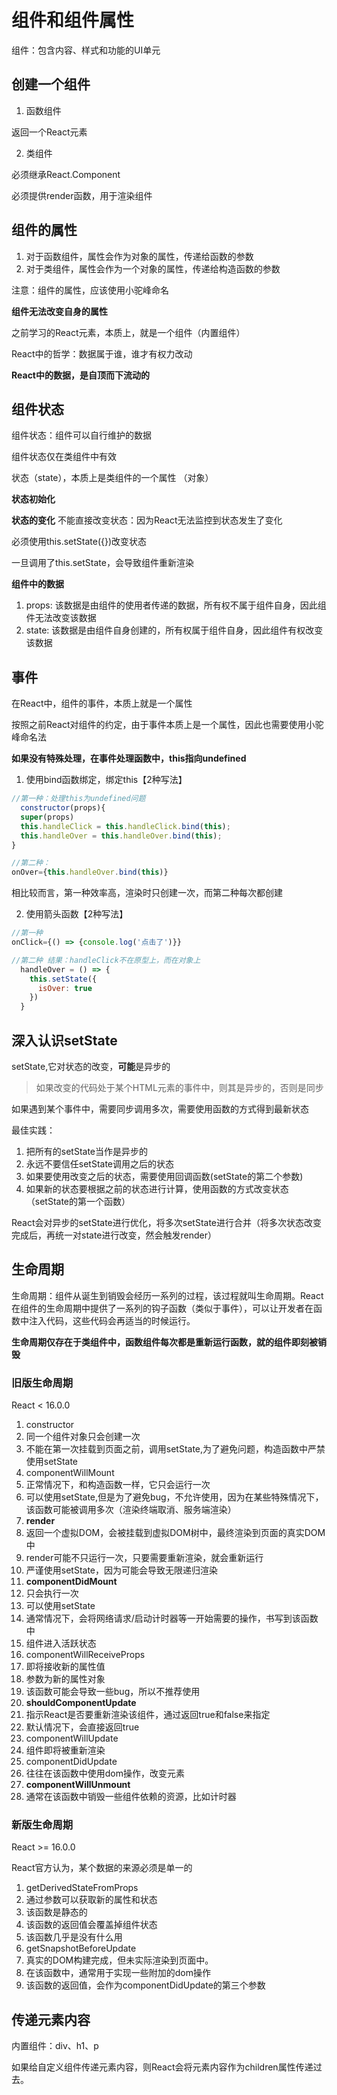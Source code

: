 # 组件和组件属性

组件：包含内容、样式和功能的UI单元

## 创建一个组件
1. 函数组件

返回一个React元素

2. 类组件

必须继承React.Component

必须提供render函数，用于渲染组件

## 组件的属性

1. 对于函数组件，属性会作为对象的属性，传递给函数的参数
2. 对于类组件，属性会作为一个对象的属性，传递给构造函数的参数

注意：组件的属性，应该使用小驼峰命名

**组件无法改变自身的属性**

之前学习的React元素，本质上，就是一个组件（内置组件）

React中的哲学：数据属于谁，谁才有权力改动

**React中的数据，是自顶而下流动的**


## 组件状态

组件状态：组件可以自行维护的数据

组件状态仅在类组件中有效

状态（state），本质上是类组件的一个属性 （对象）

**状态初始化**

**状态的变化**
不能直接改变状态：因为React无法监控到状态发生了变化

必须使用this.setState({})改变状态

一旦调用了this.setState，会导致组件重新渲染

**组件中的数据**

1. props: 该数据是由组件的使用者传递的数据，所有权不属于组件自身，因此组件无法改变该数据
2. state: 该数据是由组件自身创建的，所有权属于组件自身，因此组件有权改变该数据

## 事件

在React中，组件的事件，本质上就是一个属性

按照之前React对组件的约定，由于事件本质上是一个属性，因此也需要使用小驼峰命名法

**如果没有特殊处理，在事件处理函数中，this指向undefined**

1. 使用bind函数绑定，绑定this【2种写法】
  ```js
  //第一种：处理this为undefined问题
    constructor(props){
    super(props)
    this.handleClick = this.handleClick.bind(this);
    this.handleOver = this.handleOver.bind(this);
  }
  ```

  ```js
  //第二种：
  onOver={this.handleOver.bind(this)}
  ```
  相比较而言，第一种效率高，渲染时只创建一次，而第二种每次都创建

2. 使用箭头函数【2种写法】

```js
//第一种
onClick={() => {console.log('点击了')}}
```

```js
//第二种 结果：handleClick不在原型上，而在对象上
  handleOver = () => {
    this.setState({
      isOver: true
    })
  }
  ```

  ## 深入认识setState

  setState,它对状态的改变，**可能**是异步的

  > 如果改变的代码处于某个HTML元素的事件中，则其是异步的，否则是同步

  如果遇到某个事件中，需要同步调用多次，需要使用函数的方式得到最新状态

  最佳实践：

  1. 把所有的setState当作是异步的
  2. 永远不要信任setState调用之后的状态
  3. 如果要使用改变之后的状态，需要使用回调函数(setState的第二个参数)
  4. 如果新的状态要根据之前的状态进行计算，使用函数的方式改变状态（setState的第一个函数）

  React会对异步的setState进行优化，将多次setState进行合并（将多次状态改变完成后，再统一对state进行改变，然会触发render）

## 生命周期

生命周期：组件从诞生到销毁会经历一系列的过程，该过程就叫生命周期。React在组件的生命周期中提供了一系列的钩子函数（类似于事件），可以让开发者在函数中注入代码，这些代码会再适当的时候运行。

**生命周期仅存在于类组件中，函数组件每次都是重新运行函数，就的组件即刻被销毁**

### 旧版生命周期

React < 16.0.0


1. constructor
  1. 同一个组件对象只会创建一次
  2. 不能在第一次挂载到页面之前，调用setState,为了避免问题，构造函数中严禁使用setState
2. componentWillMount
  1. 正常情况下，和构造函数一样，它只会运行一次
  2. 可以使用setState,但是为了避免bug，不允许使用，因为在某些特殊情况下，该函数可能被调用多次（渲染终端取消、服务端渲染）
3. **render**
  1. 返回一个虚拟DOM，会被挂载到虚拟DOM树中，最终渲染到页面的真实DOM中
  2. render可能不只运行一次，只要需要重新渲染，就会重新运行
  3. 严谨使用setState，因为可能会导致无限递归渲染
4. **componentDidMount**
  1. 只会执行一次
  2. 可以使用setState
  3. 通常情况下，会将网络请求/启动计时器等一开始需要的操作，书写到该函数中
5. 组件进入活跃状态
6. componentWillReceiveProps
  1. 即将接收新的属性值
  2. 参数为新的属性对象
  3. 该函数可能会导致一些bug，所以不推荐使用
7. **shouldComponentUpdate**
  1. 指示React是否要重新渲染该组件，通过返回true和false来指定
  2. 默认情况下，会直接返回true
8. componentWillUpdate
  1. 组件即将被重新渲染 
9. componentDidUpdate
  1. 往往在该函数中使用dom操作，改变元素
10. **componentWillUnmount**
  1. 通常在该函数中销毁一些组件依赖的资源，比如计时器
### 新版生命周期 

React >= 16.0.0

React官方认为，某个数据的来源必须是单一的

1. getDerivedStateFromProps
  1. 通过参数可以获取新的属性和状态
  2. 该函数是静态的
  3. 该函数的返回值会覆盖掉组件状态
  4. 该函数几乎是没有什么用
2. getSnapshotBeforeUpdate
  1. 真实的DOM构建完成，但未实际渲染到页面中。
  2. 在该函数中，通常用于实现一些附加的dom操作
  3. 该函数的返回值，会作为componentDidUpdate的第三个参数


  ## 传递元素内容

  内置组件：div、h1、p

  如果给自定义组件传递元素内容，则React会将元素内容作为children属性传递过去。
